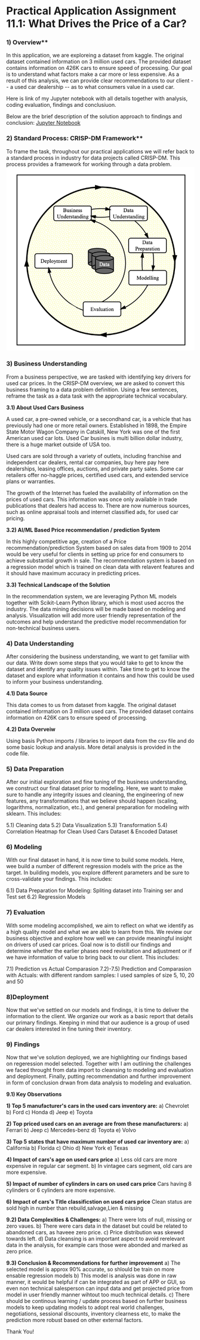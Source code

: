 # Practical Application Assignment 11.1: What Drives the Price of a Car?

### 1) Overview**

In this application, we are exploreing a dataset from kaggle. The original dataset contained information on 3 million used cars. The provided dataset contains information on 426K cars to ensure speed of processing. Our goal is to understand what factors make a car more or less expensive. As a result of this analysis, we can provide clear recommendations to our client -- a used car dealership -- as to what consumers value in a used car.

Here is link of my Jupyter notebook with all details together with analysis, coding evaluation, findings and conclusiuon.


Below are the brief description of the solution approach to findings and conclusion:
[Jupyter Notebook](https://github.com/pbsus23/berkeley-pcert-ai-ml/tree/main/PracticalApp2/prompt_II.ipynb)

### 2) Standard Process: CRISP-DM Framework**

To frame the task, throughout our practical applications we will refer back to a standard process in industry for data projects called CRISP-DM. This process provides a framework for working through a data problem. 
<img src="images/crisp.png" alt="Figure: CRISP-DM Framework">

### 3) Business Understanding

From a business perspective, we are tasked with identifying key drivers for used car prices. In the CRISP-DM overview, we are asked to convert this business framing to a data problem definition. Using a few sentences, reframe the task as a data task with the appropriate technical vocabulary.

**3.1) About Used Cars Business**

A used car, a pre-owned vehicle, or a secondhand car, is a vehicle that has previously had one or more retail owners. Established in 1898, the Empire State Motor Wagon Company in Catskill, New York was one of the first American used car lots. Used Car busines is multi billion dollar industry, there is a huge market outside of USA too.

Used cars are sold through a variety of outlets, including franchise and independent car dealers, rental car companies, buy here pay here dealerships, leasing offices, auctions, and private party sales. Some car retailers offer no-haggle prices, certified used cars, and extended service plans or warranties.

The growth of the Internet has fueled the availability of information on the prices of used cars. This information was once only available in trade publications that dealers had access to. There are now numerous sources, such as online appraisal tools and internet classified ads, for used car pricing.

**3.2) AI/ML Based Price recommendation / prediction System**

In this highly competitive age, creation of a Price recommendation/prediction System based on sales data from 1909 to 2014 would be very useful for clients in setting up price for end consumers to achieve substantial growth in sale.
The recommendation system is based on a regression model which is trained on clean data with relavent features and it should have maximum accuracy in predicting prices.

**3.3) Technical Landscape of the Solution**

In the recommendation system, we are leveraging Python ML models together with Scikit-Learn Python library, which is most used accros the industry. The data mining decisions will be made based on modeling and analysis.
Visualization will add more user friendly representation of the outcomes and help understand the predictive model recommendation for non-technical business users.

### 4) Data Understanding

After considering the business understanding, we want to get familiar with our data. Write down some steps that you would take to get to know the dataset and identify any quality issues within. Take time to get to know the dataset and explore what information it contains and how this could be used to inform your business understanding.

**4.1) Data Source**

This data comes to us from dataset from kaggle. The original dataset contained information on 3 million used cars. The provided dataset contains information on 426K cars to ensure speed of processing.

**4.2) Data Overveiw**

Using basis Python imports / libraries to import data from the csv file and do some basic lookup and analysis. More detail analysis is provided in the code file.

### 5) Data Preparation

After our initial exploration and fine tuning of the business understanding, we construct our final dataset prior to modeling. Here, we want to make sure to handle any integrity issues and cleaning, the engineering of new features, any transformations that we believe should happen (scaling, logarithms, normalization, etc.), and general preparation for modeling with sklearn. This includes: 

5.1) Cleaning data
5.2) Data Visualization
5.3) Transformation
5.4) Correlation Heatmap for Clean Used Cars Dataset & Encoded Dataset

### 6) Modeling

With our final dataset in hand, it is now time to build some models. Here, wee build a number of different regression models with the price as the target. In building models, you explore different parameters and be sure to cross-validate your findings. This includes:

6.1) Data Preparation for Modeling: Spliting dataset into Training ser and Test set
6.2) Regression Models


### 7) Evaluation

With some modeling accomplished, we aim to reflect on what we identify as a high quality model and what we are able to learn from this. We review our business objective and explore how well we can provide meaningful insight on drivers of used car prices. Goal now is to distill our findings and determine whether the earlier phases need revisitation and adjustment or if we have information of value to bring back to our client. This includes:

7.1) Prediction vs Actual Comparasion
7.2)-7.5) Prediction and Comparasion with Actuals: with different random samples: I used samples of size 5, 10, 20 and 50

### 8)Deployment

Now that we've settled on our models and findings, it is time to deliver the information to the client. We organize our work as a basic report that details our primary findings. Keeping in mind that our audience is a group of used car dealers interested in fine tuning their inventory.

### 9) Findings

Now that we've solution deployed, we are highlighting our findings based on regeression model selected. Together with I am outlining the challenges we faced throught from data import to cleansing to modeling and evaluation and deployment.
Finally, putting recommendation and further improvement in form of conclusion drwan from data analysis to modeling and evaluation.

**9.1) Key Observations**

**1) Top 5 manufacturer's cars in the used cars inventory are:**
a) Chevrolet
b) Ford
c) Honda
d) Jeep
e) Toyota

**2) Top priced used cars on an average are from these manufacturers:**
a) Ferrari
b) Jeep
c) Mercedes-benz
d) Toyota
e) Volvo

**3) Top 5 states that have maximum number of used car inventory are:**
a) California
b) Florida
c) Ohio
d) New York
e) Texas

**4) Impact of cars's age on used cars price**
a) Less old cars are more expensive in regular car segment. 
b) In vintagee cars segment, old cars are more expensive.

**5) Impact of number of cylinders in cars on used cars price**
Cars having 8 cylinders or 6 cylinders are more expensive.

**6) Impact of cars's Title classificstion on used cars price**
Clean status are sold high in number than rebuild,salvage,Lien & missing

**9.2) Data Complexities & Challenges:**
a) There were lots of null, missing or zero vaues. 
b) There were cars data in the dataset but could be related to abandoned cars, as haveee zero price. 
c) Price distribution was skewed towards left. d) Data cleansing is an important aspect to avoid rerelevant data in the analysis, for example cars those were abonded and marked as zero price.

**9.3) Conclusion & Recommendations for further improvement**
a) The selected model is approx 90% accurate, so shlould be train on more ensable regression models
b) This model is analysis was done in raw manner, it would be helpful if can be integrated as part of APP or GUI, so even non technical salesperson can input data and get projected price from model in user friendly manner wihtout too much technical details.
c) There should be continous learning / update process based on further business models to keep updating models to adopt real world challenges, negotiations, sessional discounts, inventory clearness etc, to make the prediction more robust based on other external factors.

Thank You!